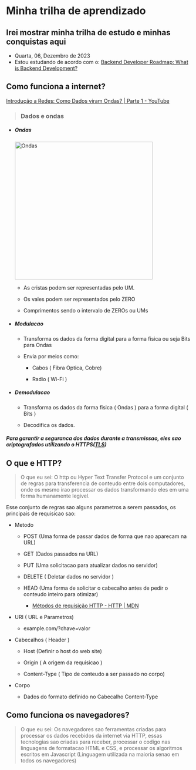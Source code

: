 # Minha trilha de aprendizado

## Irei mostrar minha trilha de estudo e minhas conquistas aqui

* Quarta, 06, Dezembro de 2023
* Estou estudando de acordo com o: [Backend Developer Roadmap: What is Backend Development?](https://roadmap.sh/backend)

## Como funciona a internet?

[Introdução a Redes: Como Dados viram Ondas? | Parte 1 - YouTube](https://youtu.be/0TndL-Nh6Ok?si=J7l1NY4rs0Z2eQKh)

> ### Dados e ondas

* ##### Ondas
  
  <img src="https://cdn1.byjus.com/wp-content/uploads/2022/05/Types-of-Waves-1.png" title="" alt="Ondas" width="375">
  
  * As cristas podem ser representadas pelo UM.
  
  * Os vales podem ser representados pelo ZERO
  
  * Comprimentos sendo o intervalo de ZEROs ou UMs

* ##### Modulacao
  
  * Transforma os dados da forma digital para a forma fisica ou seja Bits para Ondas
  
  * Envia por meios como:
    
    * Cabos ( Fibra Optica, Cobre)
    
    * Radio ( Wi-Fi )
- ##### Demodulacao
  
  - Transforma os dados da forma fisica ( Ondas ) para a forma digital ( Bits )
  
  - Decodifica os dados.

##### *Para garantir a seguranca dos dados durante a transmissao, eles sao criptografados utilizando o HTTPS([TLS](https://www.cloudflare.com/pt-br/learning/ssl/transport-layer-security-tls/))*

## O que e HTTP?

> O que eu sei: O http ou Hyper Text Transfer Protocol e um conjunto de regras para transferencia de conteudo entre dois computadores, onde os mesmo irao processar os dados transformando eles em uma forma humanamente legivel.

Esse conjunto de regras sao alguns parametros a serem passados, os principais de requisicao sao:

- Metodo 
  
  - POST (Uma forma de passar dados de forma que nao aparecam na URL)
  
  - GET    (Dados passados na URL)
  
  - PUT    (Uma solicitacao para atualizar dados no servidor)
  
  - DELETE ( Deletar dados no servidor )
  
  - HEAD  (Uma forma de solicitar o cabecalho antes de pedir o conteudo inteiro para otimizar)
    
    - [Métodos de requisição HTTP - HTTP | MDN](https://developer.mozilla.org/pt-BR/docs/Web/HTTP/Methods)

- URI ( URL e Parametros)
  
  - example.com/?chave=valor

- Cabecalhos ( Header )
  
  - Host (Definir o host do web site)
  
  - Origin ( A origem da requisicao )
  
  - Content-Type ( Tipo de conteudo a ser passado no corpo)

- Corpo
  
  - Dados do formato definido no Cabecalho Content-Type

## Como funciona os navegadores?

> O que eu sei: Os navegadores sao ferramentas criadas para processar os dados recebidos da internet via HTTP, essas tecnologias sao criadas para receber, processar o codigo nas linguagens de formatacao HTML e CSS, e processar os algoritmos escritos em Javascript (Linguagem utilizada na maioria senao em todos os navegadores)
